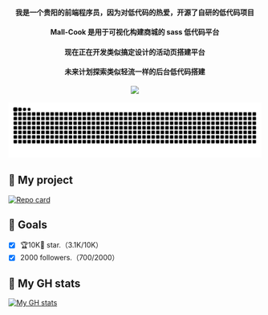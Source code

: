 

#### <p align="center">我是一个贵阳的前端程序员，因为对低代码的热爱，开源了自研的低代码项目</p>
#### <p align="center">Mall-Cook 是用于可视化构建商城的 sass 低代码平台</p>  
#### <p align="center">现在正在开发类似搞定设计的活动页搭建平台</p> 
#### <p align="center">未来计划探索类似轻流一样的后台低代码搭建</p>  
  

<!-- just img -->
<div align="center"><img src="https://cdn.jsdelivr.net/gh/sun0225SUN/photos/images/202110311924844.png" /></div>

<p align="center">
  <img src="https://raw.githubusercontent.com/dohooo/dohooo/output/github-contribution-grid-snake.svg" />  
</p>

## 🔧 My project

[![Repo card](https://github-readme-stats.vercel.app/api/pin/?username=wangyuan389&repo=mall-cook)](https://github.com/wangyuan389/mall-cook)

## 🔭 Goals

- [x] 🏆10K🌟 star.（3.1K/10K）   
- [x] 2000 followers.（700/2000）   

<!-- ## 🧠 That I know and use

- <img align='center' src="https://img.shields.io/badge/-React-282C34?style=flat-square&logo=react&logoColor=61DAFB"/> <img align='center' src="https://img.shields.io/badge/-React Native-282C34?style=flat-square&logo=react&logoColor=61DAFB"/>
- <img align='center' src="https://img.shields.io/badge/-TypeScript-3178C6?style=flat-square&logo=typescript&logoColor=FFFFFF"/> -->  

## 📝 My GH stats

[![My GH stats](https://github-readme-stats.vercel.app/api?username=wangyuan389&theme=dark)](https://github.com/wangyuan389) 

